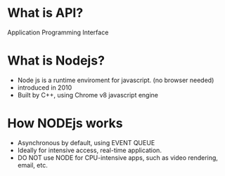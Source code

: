 # What is API?
Application Programming Interface

# What is Nodejs?
- Node js is a runtime enviroment for javascript. (no browser needed)
- introduced in 2010
- Built by C++, using Chrome v8 javascript engine

# How NODEjs works
- Asynchronous by default, using EVENT QUEUE
- Ideally for intensive access, real-time application.
- DO NOT use NODE for CPU-intensive apps, such as video rendering, email, etc.